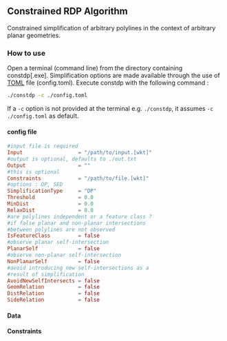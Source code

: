 ## Constrained RDP Algorithm
Constrained simplification of arbitrary polylines in the context 
of arbitrary planar geometries.

### How to use 
Open a terminal (command line) from the directory containing constdp[.exe]. Simplification options are made available through  the use of [TOML][0] file (config.toml). Execute constdp with the following command :
```bash
./constdp -c ./config.toml 
```
If a `-c` option is not provided at the terminal e.g. `./constdp`, it assumes `-c ./config.toml` as default.

#### config file 
```toml
#input file is required
Input                  = "/path/to/input.[wkt]" 
#output is optional, defaults to ./out.txt
Output                 = "" 
#this is optional
Constraints            = "/path/to/file.[wkt]" 
#options : DP, SED
SimplificationType     = "DP" 
Threshold              = 0.0
MinDist                = 0.0
RelaxDist              = 0.0
#are polylines independent or a feature class ?
#if false planar and non-planar intersections
#between polylines are not observed
IsFeatureClass         = false
#observe planar self-intersection
PlanarSelf             = false
#observe non-planar self-intersection
NonPlanarSelf          = false
#avoid introducing new self-intersections as a
#result of simplification
AvoidNewSelfIntersects = false
GeomRelation           = false
DistRelation           = false
SideRelation           = false
```
#### Data

#### Constraints


[0]: <https://github.com/toml-lang/toml> "TOML"
